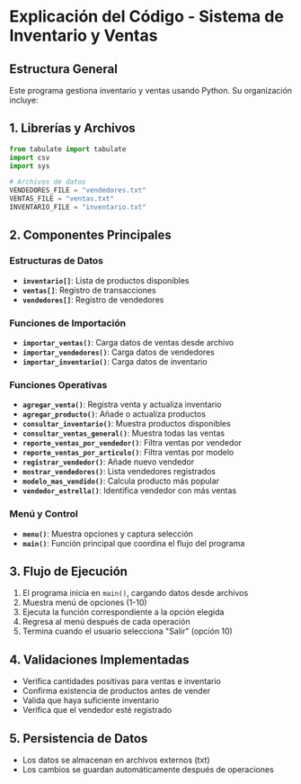 # Explicación del Código - Sistema de Inventario y Ventas

## Estructura General

Este programa gestiona inventario y ventas usando Python. Su organización incluye:

## 1. Librerías y Archivos

```python
from tabulate import tabulate
import csv
import sys

# Archivos de datos
VENDEDORES_FILE = "vendedores.txt"
VENTAS_FILE = "ventas.txt"
INVENTARIO_FILE = "inventario.txt"
```

## 2. Componentes Principales

### Estructuras de Datos
- **`inventario[]`**: Lista de productos disponibles
- **`ventas[]`**: Registro de transacciones
- **`vendedores[]`**: Registro de vendedores

### Funciones de Importación
- **`importar_ventas()`**: Carga datos de ventas desde archivo
- **`importar_vendedores()`**: Carga datos de vendedores
- **`importar_inventario()`**: Carga datos de inventario

### Funciones Operativas
- **`agregar_venta()`**: Registra venta y actualiza inventario
- **`agregar_producto()`**: Añade o actualiza productos
- **`consultar_inventario()`**: Muestra productos disponibles
- **`consultar_ventas_general()`**: Muestra todas las ventas
- **`reporte_ventas_por_vendedor()`**: Filtra ventas por vendedor
- **`reporte_ventas_por_articulo()`**: Filtra ventas por modelo
- **`registrar_vendedor()`**: Añade nuevo vendedor
- **`mostrar_vendedores()`**: Lista vendedores registrados
- **`modelo_mas_vendido()`**: Calcula producto más popular
- **`vendedor_estrella()`**: Identifica vendedor con más ventas

### Menú y Control
- **`menu()`**: Muestra opciones y captura selección
- **`main()`**: Función principal que coordina el flujo del programa

## 3. Flujo de Ejecución

1. El programa inicia en `main()`, cargando datos desde archivos
2. Muestra menú de opciones (1-10)
3. Ejecuta la función correspondiente a la opción elegida
4. Regresa al menú después de cada operación
5. Termina cuando el usuario selecciona "Salir" (opción 10)

## 4. Validaciones Implementadas

- Verifica cantidades positivas para ventas e inventario
- Confirma existencia de productos antes de vender
- Valida que haya suficiente inventario
- Verifica que el vendedor esté registrado

## 5. Persistencia de Datos

- Los datos se almacenan en archivos externos (txt)
- Los cambios se guardan automáticamente después de operaciones
